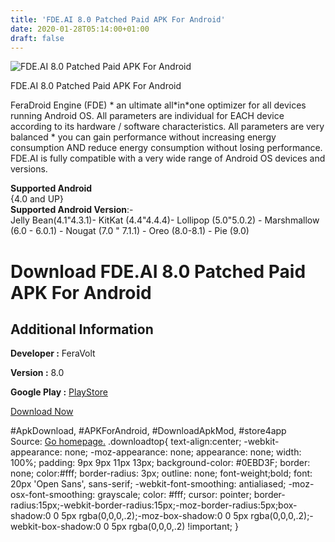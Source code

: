 ```yaml
---
title: 'FDE.AI 8.0 Patched Paid APK For Android'
date: 2020-01-28T05:14:00+01:00
draft: false
---
```


![FDE.AI 8.0 Patched Paid APK For Android](https://i0.wp.com/apkhome.net/wp-content/uploads/2020/01/FDE.AI-8.0-Patched-Paid.png "FDE.AI 8.0 Patched Paid APK For Android")

  

FDE.AI 8.0 Patched Paid APK For Android

FeraDroid Engine (FDE) \* an ultimate all\*in\*one optimizer for all devices running Android OS. All parameters are individual for EACH device according to its hardware / software characteristics. All parameters are very balanced \* you can gain performance without increasing energy consumption AND reduce energy consumption without losing performance. FDE.AI is fully compatible with a very wide range of Android OS devices and versions.

**Supported Android**  
{4.0 and UP}  
**Supported Android Version**:-  
Jelly Bean(4.1"4.3.1)- KitKat (4.4"4.4.4)- Lollipop (5.0"5.0.2) - Marshmallow (6.0 - 6.0.1) - Nougat (7.0 " 7.1.1) - Oreo (8.0-8.1) - Pie (9.0)

Download FDE.AI 8.0 Patched Paid APK For Android
================================================

Additional Information
----------------------

**Developer :** FeraVolt

**Version :** 8.0

**Google Play :** [PlayStore](https://play.google.com/store/apps/details?id=com.feravolt.fdeai)

  

[Download Now](https://store4app.co/post/fde-ai-8-0-patched-paid-apk-for-android_1580130264)

  
#ApkDownload, #APKForAndroid, #DownloadApkMod, #store4app  
Source: [Go homepage.](https://store4app.co/post/fde-ai-8-0-patched-paid-apk-for-android_1580130264) .downloadtop{ text-align:center; -webkit-appearance: none; -moz-appearance: none; appearance: none; width: 100%; padding: 9px 9px 11px 13px; background-color: #0EBD3F; border: none; color:#fff; border-radius: 3px; outline: none; font-weight;bold; font: 20px 'Open Sans', sans-serif; -webkit-font-smoothing: antialiased; -moz-osx-font-smoothing: grayscale; color: #fff; cursor: pointer; border-radius:15px;-webkit-border-radius:15px;-moz-border-radius:5px;box-shadow:0 0 5px rgba(0,0,0,.2);-moz-box-shadow:0 0 5px rgba(0,0,0,.2);-webkit-box-shadow:0 0 5px rgba(0,0,0,.2) !important; }